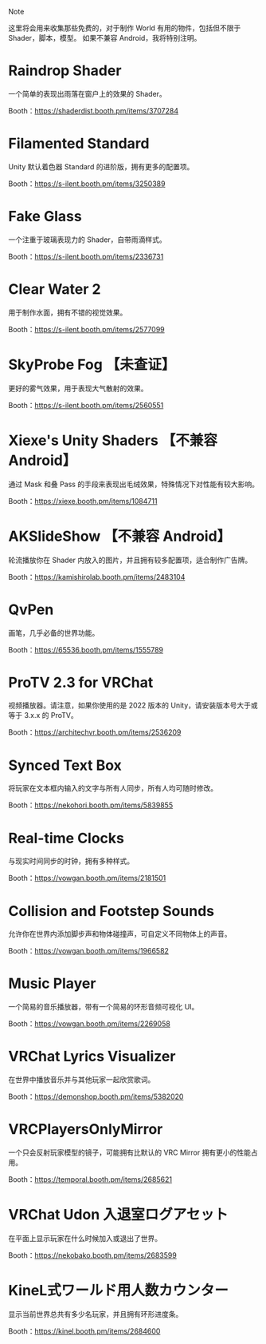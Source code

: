 > [!NOTE]
> 这里将会用来收集那些免费的，对于制作 World 有用的物件，包括但不限于 Shader，脚本，模型。
> 如果不兼容 Android，我将特别注明。

# Raindrop Shader
一个简单的表现出雨落在窗户上的效果的 Shader。

Booth：https://shaderdist.booth.pm/items/3707284

# Filamented Standard
Unity 默认着色器 Standard 的进阶版，拥有更多的配置项。

Booth：https://s-ilent.booth.pm/items/3250389

# Fake Glass
一个注重于玻璃表现力的 Shader，自带雨滴样式。

Booth：https://s-ilent.booth.pm/items/2336731

# Clear Water 2
用于制作水面，拥有不错的视觉效果。

Booth：https://s-ilent.booth.pm/items/2577099

# SkyProbe Fog 【未查证】
更好的雾气效果，用于表现大气散射的效果。

Booth：https://s-ilent.booth.pm/items/2560551

# Xiexe's Unity Shaders 【不兼容 Android】
通过 Mask 和叠 Pass 的手段来表现出毛绒效果，特殊情况下对性能有较大影响。

Booth：https://xiexe.booth.pm/items/1084711

# AKSlideShow 【不兼容 Android】
轮流播放你在 Shader 内放入的图片，并且拥有较多配置项，适合制作广告牌。

Booth：https://kamishirolab.booth.pm/items/2483104

# QvPen
画笔，几乎必备的世界功能。

Booth：https://65536.booth.pm/items/1555789

# ProTV 2.3 for VRChat
视频播放器。请注意，如果你使用的是 2022 版本的 Unity，请安装版本号大于或等于 3.x.x 的 ProTV。

Booth：https://architechvr.booth.pm/items/2536209

# Synced Text Box
将玩家在文本框内输入的文字与所有人同步，所有人均可随时修改。

Booth：https://nekohori.booth.pm/items/5839855

# Real-time Clocks
与现实时间同步的时钟，拥有多种样式。

Booth：https://vowgan.booth.pm/items/2181501

# Collision and Footstep Sounds
允许你在世界内添加脚步声和物体碰撞声，可自定义不同物体上的声音。

Booth：https://vowgan.booth.pm/items/1966582

# Music Player
一个简易的音乐播放器，带有一个简易的环形音频可视化 UI。

Booth：https://vowgan.booth.pm/items/2269058

# VRChat Lyrics Visualizer
在世界中播放音乐并与其他玩家一起欣赏歌词。

Booth：https://demonshop.booth.pm/items/5382020

# VRCPlayersOnlyMirror
一个只会反射玩家模型的镜子，可能拥有比默认的 VRC Mirror 拥有更小的性能占用。

Booth：https://temporal.booth.pm/items/2685621

# VRChat Udon 入退室ログアセット
在平面上显示玩家在什么时候加入或退出了世界。

Booth：https://nekobako.booth.pm/items/2683599

# KineL式ワールド用人数カウンター
显示当前世界总共有多少名玩家，并且拥有环形进度条。

Booth：https://kinel.booth.pm/items/2684600